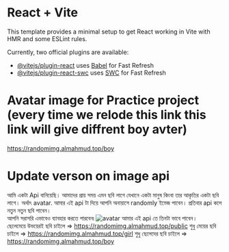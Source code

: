 # React + Vite

This template provides a minimal setup to get React working in Vite with HMR and some ESLint rules.

Currently, two official plugins are available:

- [@vitejs/plugin-react](https://github.com/vitejs/vite-plugin-react/blob/main/packages/plugin-react/README.md) uses [Babel](https://babeljs.io/) for Fast Refresh
- [@vitejs/plugin-react-swc](https://github.com/vitejs/vite-plugin-react-swc) uses [SWC](https://swc.rs/) for Fast Refresh
# Avatar image for Practice project (every time we relode this link this link will give diffrent boy avter)
https://randomimg.almahmud.top/boy
# Update verson on image api
আমি একটা Api বানিয়েছি।  আমাদের প্রায় সময় এমন ছবি লাগে যেখানে একটা মানুষ কিংবা তার আকৃতির একটা ছবি লাগে।  অর্থাৎ avatar.  আমার এই api টা দিয়ে আপনি অনায়াসে randomly ইমেজ পাবেন।  প্রতিবার api কলে নতুন নতুন ছবি পাবেন।  
আপনি সরাসরি এভাবেও ব্যাবহার করতে পারবেন৷ 
  <img src="https://randomimg.almahmud.top/girl"   alt="avatar">
আমার এই api তে তিনটা ভাবে পাবেন।  
ছেলেমেয়ে উভয়েরই ছবি  চাইলে =>
 https://randomimg.almahmud.top/public
শুধু মেয়ের ছবি চাইলে =>
https://randomimg.almahmud.top/girl
শুধু ছেলেদের ছবি চাইলে =>
https://randomimg.almahmud.top/boy
